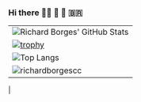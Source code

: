 ### Hi there :person_bald: 👋 :musical_score: :brazil:

|   |
|---|
|![Richard Borges' GitHub Stats](https://github-readme-stats.vercel.app/api?username=richardborgescc&show_icons=true&count_private=true&theme=vue)
|[![trophy](https://github-profile-trophy.vercel.app/?username=richardborgescc)](https://github.com/ryo-ma/github-profile-trophy)
|![Top Langs](https://github-readme-stats.vercel.app/api/top-langs/?username=richardborgescc&theme=vue)
|![richardborgescc](https://www.codewars.com/users/richardborgescc/badges/large)
|
